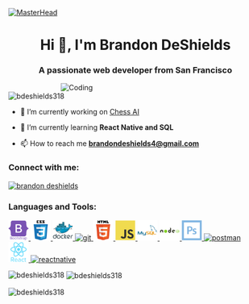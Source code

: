 
[![MasterHead](https://www.freewebheaders.com/wp-content/gallery/technology-industry-size-1024x300/future-computer-keyboard-keys-web-header_size-1024x300.jpg)](https://bdeshields318.io)

<h1 align="center">Hi 👋, I'm Brandon DeShields</h1>
<h3 align="center">A passionate web developer from San Francisco</h3>
<img align="right" alt="Coding" width="400" src="https://images.squarespace-cdn.com/content/v1/56af9236b6aa60cdf1c52b4b/1464950341113-VN4PQR9DU6LSKDIVHPGI/image-asset.gif">

<p align="left"> <img src="https://www.google.com/url?sa=i&url=http%3A%2F%2Fwww.wouterbongaerts.com%2Fgif&psig=AOvVaw2V2AmBsj11ysB4q70qo6Zv&ust=1666160027628000&source=images&cd=vfe&ved=2ahUKEwikp_r1j-n6AhWXpWoFHX4tANEQjRx6BAgAEAw" alt="bdeshields318" /> </p>

- 🔭 I’m currently working on [Chess AI](https://github.com/BDeshields318/Chess)

- 🌱 I’m currently learning **React Native and SQL**

- 📫 How to reach me **brandondeshields4@gmail.com**

<h3 align="left">Connect with me:</h3>
<p align="left">
<a href="https://linkedin.com/in/brandon-deshields" target="blank"><img align="center" src="https://raw.githubusercontent.com/rahuldkjain/github-profile-readme-generator/master/src/images/icons/Social/linked-in-alt.svg" alt="brandon deshields" height="30" width="40" /></a>
</p>

<h3 align="left">Languages and Tools:</h3>
<p align="left"> <a href="https://getbootstrap.com" target="_blank" rel="noreferrer"> <img src="https://raw.githubusercontent.com/devicons/devicon/master/icons/bootstrap/bootstrap-plain-wordmark.svg" alt="bootstrap" width="40" height="40"/> </a> <a href="https://www.w3schools.com/css/" target="_blank" rel="noreferrer"> <img src="https://raw.githubusercontent.com/devicons/devicon/master/icons/css3/css3-original-wordmark.svg" alt="css3" width="40" height="40"/> </a> <a href="https://www.docker.com/" target="_blank" rel="noreferrer"> <img src="https://raw.githubusercontent.com/devicons/devicon/master/icons/docker/docker-original-wordmark.svg" alt="docker" width="40" height="40"/> </a> <a href="https://git-scm.com/" target="_blank" rel="noreferrer"> <img src="https://www.vectorlogo.zone/logos/git-scm/git-scm-icon.svg" alt="git" width="40" height="40"/> </a> <a href="https://www.w3.org/html/" target="_blank" rel="noreferrer"> <img src="https://raw.githubusercontent.com/devicons/devicon/master/icons/html5/html5-original-wordmark.svg" alt="html5" width="40" height="40"/> </a> <a href="https://developer.mozilla.org/en-US/docs/Web/JavaScript" target="_blank" rel="noreferrer"> <img src="https://raw.githubusercontent.com/devicons/devicon/master/icons/javascript/javascript-original.svg" alt="javascript" width="40" height="40"/> </a> <a href="https://www.mysql.com/" target="_blank" rel="noreferrer"> <img src="https://raw.githubusercontent.com/devicons/devicon/master/icons/mysql/mysql-original-wordmark.svg" alt="mysql" width="40" height="40"/> </a> <a href="https://nodejs.org" target="_blank" rel="noreferrer"> <img src="https://raw.githubusercontent.com/devicons/devicon/master/icons/nodejs/nodejs-original-wordmark.svg" alt="nodejs" width="40" height="40"/> </a> <a href="https://www.photoshop.com/en" target="_blank" rel="noreferrer"> <img src="https://raw.githubusercontent.com/devicons/devicon/master/icons/photoshop/photoshop-line.svg" alt="photoshop" width="40" height="40"/> </a> <a href="https://postman.com" target="_blank" rel="noreferrer"> <img src="https://www.vectorlogo.zone/logos/getpostman/getpostman-icon.svg" alt="postman" width="40" height="40"/> </a> <a href="https://reactjs.org/" target="_blank" rel="noreferrer"> <img src="https://raw.githubusercontent.com/devicons/devicon/master/icons/react/react-original-wordmark.svg" alt="react" width="40" height="40"/> </a> <a href="https://reactnative.dev/" target="_blank" rel="noreferrer"> <img src="https://reactnative.dev/img/header_logo.svg" alt="reactnative" width="40" height="40"/> </a> </p>

<p><img align="left" src="https://github-readme-stats.vercel.app/api/top-langs?username=bdeshields318&show_icons=true&locale=en&layout=compact" alt="bdeshields318" /></p>

<p>&nbsp;<img align="center" src="https://github-readme-stats.vercel.app/api?username=bdeshields318&show_icons=true&locale=en" alt="bdeshields318" /></p>

<p><img align="center" src="https://github-readme-streak-stats.herokuapp.com/?user=bdeshields318&" alt="bdeshields318" /></p>
